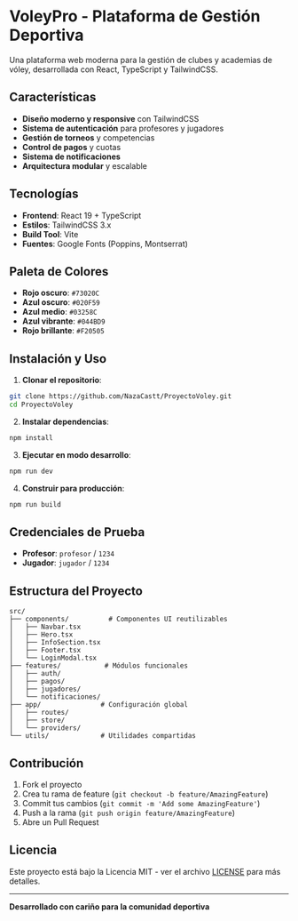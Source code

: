 # VoleyPro - Plataforma de Gestión Deportiva

Una plataforma web moderna para la gestión de clubes y academias de vóley, desarrollada con React, TypeScript y TailwindCSS.

## Características

- **Diseño moderno y responsive** con TailwindCSS
- **Sistema de autenticación** para profesores y jugadores
- **Gestión de torneos** y competencias
- **Control de pagos** y cuotas
- **Sistema de notificaciones**
- **Arquitectura modular** y escalable

## Tecnologías

- **Frontend**: React 19 + TypeScript
- **Estilos**: TailwindCSS 3.x
- **Build Tool**: Vite
- **Fuentes**: Google Fonts (Poppins, Montserrat)

## Paleta de Colores

- **Rojo oscuro**: `#73020C`
- **Azul oscuro**: `#020F59` 
- **Azul medio**: `#03258C`
- **Azul vibrante**: `#044BD9`
- **Rojo brillante**: `#F20505`

## Instalación y Uso

1. **Clonar el repositorio**:
```bash
git clone https://github.com/NazaCastt/ProyectoVoley.git
cd ProyectoVoley
```

2. **Instalar dependencias**:
```bash
npm install
```

3. **Ejecutar en modo desarrollo**:
```bash
npm run dev
```

4. **Construir para producción**:
```bash
npm run build
```

## Credenciales de Prueba

- **Profesor**: `profesor` / `1234`
- **Jugador**: `jugador` / `1234`

## Estructura del Proyecto

```
src/
├── components/          # Componentes UI reutilizables
│   ├── Navbar.tsx
│   ├── Hero.tsx
│   ├── InfoSection.tsx
│   ├── Footer.tsx
│   └── LoginModal.tsx
├── features/           # Módulos funcionales
│   ├── auth/
│   ├── pagos/
│   ├── jugadores/
│   └── notificaciones/
├── app/               # Configuración global
│   ├── routes/
│   ├── store/
│   └── providers/
└── utils/             # Utilidades compartidas
```

## Contribución

1. Fork el proyecto
2. Crea tu rama de feature (`git checkout -b feature/AmazingFeature`)
3. Commit tus cambios (`git commit -m 'Add some AmazingFeature'`)
4. Push a la rama (`git push origin feature/AmazingFeature`)
5. Abre un Pull Request

## Licencia

Este proyecto está bajo la Licencia MIT - ver el archivo [LICENSE](LICENSE) para más detalles.

---

**Desarrollado con cariño para la comunidad deportiva**
